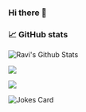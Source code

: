 ### Hi there 👋


<!-- **ravixcell/ravixcell** is a ✨ _special_ ✨ repository because its `README.md` (this file) appears on your GitHub profile.

Here are some ideas to get you started:

- 🔭 I’m currently working on ...
- 🌱 I’m currently learning ...
- 👯 I’m looking to collaborate on ...
- 🤔 I’m looking for help with ...
- 💬 Ask me about ...
- 📫 How to reach me: ...
- 😄 Pronouns: ...
- ⚡ Fun fact: ... -->

### 📈 GitHub stats
<p><img alt="Ravi's Github Stats" src="https://github-readme-stats.vercel.app/api?username=ravixcell&show_icons=true&include_all_commits=true&count_private=true&theme=dark" /></p>
<p><img src="https://github-readme-stats.vercel.app/api/top-langs?username=ravixcell&layout=compact"/></p>
<p><img src="https://github-readme-streak-stats.herokuapp.com/?user=ravixcell&theme=dracula"/></p>


![Jokes Card](https://readme-jokes.vercel.app/api)
